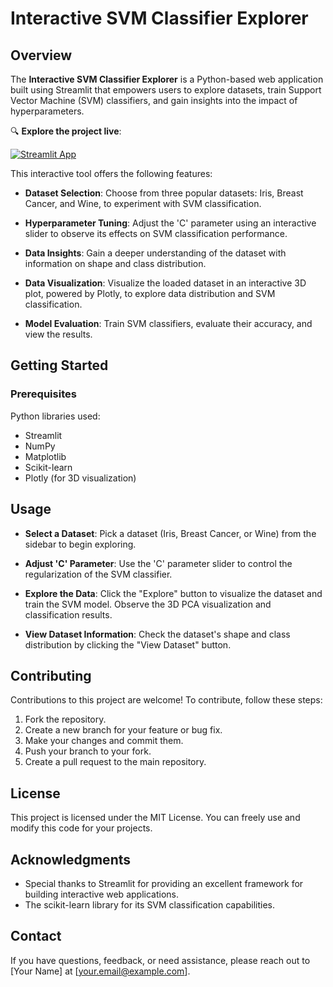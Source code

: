 


# Interactive SVM Classifier Explorer

## Overview

The **Interactive SVM Classifier Explorer** is a Python-based web application built using Streamlit that empowers users to explore datasets, train Support Vector Machine (SVM) classifiers, and gain insights into the impact of hyperparameters.

🔍 **Explore the project live**:

[![Streamlit App](https://static.streamlit.io/badges/streamlit_badge_black_white.svg)](https://svm-app.streamlit.app/)

This interactive tool offers the following features:

- **Dataset Selection**: Choose from three popular datasets: Iris, Breast Cancer, and Wine, to experiment with SVM classification.

- **Hyperparameter Tuning**: Adjust the 'C' parameter using an interactive slider to observe its effects on SVM classification performance.

- **Data Insights**: Gain a deeper understanding of the dataset with information on shape and class distribution.

- **Data Visualization**: Visualize the loaded dataset in an interactive 3D plot, powered by Plotly, to explore data distribution and SVM classification.

- **Model Evaluation**: Train SVM classifiers, evaluate their accuracy, and view the results.

## Getting Started

### Prerequisites

Python libraries used:

- Streamlit
- NumPy
- Matplotlib
- Scikit-learn
- Plotly (for 3D visualization)

## Usage

- **Select a Dataset**: Pick a dataset (Iris, Breast Cancer, or Wine) from the sidebar to begin exploring.

- **Adjust 'C' Parameter**: Use the 'C' parameter slider to control the regularization of the SVM classifier.

- **Explore the Data**: Click the "Explore" button to visualize the dataset and train the SVM model. Observe the 3D PCA visualization and classification results.

- **View Dataset Information**: Check the dataset's shape and class distribution by clicking the "View Dataset" button.


## Contributing

Contributions to this project are welcome! To contribute, follow these steps:

1. Fork the repository.
2. Create a new branch for your feature or bug fix.
3. Make your changes and commit them.
4. Push your branch to your fork.
5. Create a pull request to the main repository.

## License

This project is licensed under the MIT License. You can freely use and modify this code for your projects.

## Acknowledgments

- Special thanks to Streamlit for providing an excellent framework for building interactive web applications.
- The scikit-learn library for its SVM classification capabilities.

## Contact

If you have questions, feedback, or need assistance, please reach out to [Your Name] at [your.email@example.com].
